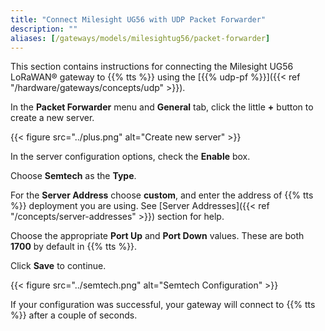 ```yaml
---
title: "Connect Milesight UG56 with UDP Packet Forwarder"
description: ""
aliases: [/gateways/models/milesightug56/packet-forwarder]
---
```


This section contains instructions for connecting the Milesight UG56 LoRaWAN® gateway to {{% tts %}} using the [{{% udp-pf %}}]({{< ref "/hardware/gateways/concepts/udp" >}}).

<!--more-->

In the **Packet Forwarder** menu and **General** tab, click the little **+** button to create a new server.

{{< figure src="../plus.png" alt="Create new server" >}}

In the server configuration options, check the **Enable** box.

Choose **Semtech** as the **Type**.

For the **Server Address** choose **custom**, and enter the address of {{% tts %}} deployment you are using. See [Server Addresses]({{< ref "/concepts/server-addresses" >}}) section for help.

Choose the appropriate **Port Up** and **Port Down** values. These are both **1700** by default in {{% tts %}}.

Click **Save** to continue.

{{< figure src="../semtech.png" alt="Semtech Configuration" >}}

If your configuration was successful, your gateway will connect to {{% tts %}} after a couple of seconds.
